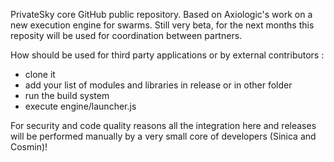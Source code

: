 
PrivateSky core GitHub public repository. Based on Axiologic's work on a new execution engine for swarms.
Still very beta, for the next months this reposity will be used for coordination between partners.

How should be used for third party applications or by external contributors :
- clone it
- add your list of modules and libraries in release or in other folder
- run the build system
- execute engine/launcher.js


For security and code quality reasons all the integration here and releases will be performed manually by a very small core of developers (Sinica and Cosmin)!

